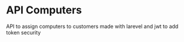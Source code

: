 # API Computers
API to assign computers to customers made with larevel and jwt to add token security
